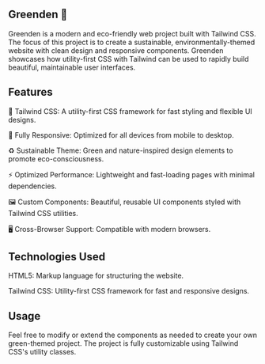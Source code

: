  ## Greenden 🌿
Greenden is a modern and eco-friendly web project built with Tailwind CSS. The focus of this project is to create a sustainable, environmentally-themed website with clean design and responsive components. Greenden showcases how utility-first CSS with Tailwind can be used to rapidly build beautiful, maintainable user interfaces.

 ## Features
🌱 Tailwind CSS: A utility-first CSS framework for fast styling and flexible UI designs.

📱 Fully Responsive: Optimized for all devices from mobile to desktop.

♻️ Sustainable Theme: Green and nature-inspired design elements to promote eco-consciousness.

⚡ Optimized Performance: Lightweight and fast-loading pages with minimal dependencies.

🖼️ Custom Components: Beautiful, reusable UI components styled with Tailwind CSS utilities.

🖥️ Cross-Browser Support: Compatible with modern browsers.

## Technologies Used
HTML5: Markup language for structuring the website.

Tailwind CSS: Utility-first CSS framework for fast and responsive designs.

## Usage
Feel free to modify or extend the components as needed to create your own green-themed project. The project is fully customizable using Tailwind CSS's utility classes.
